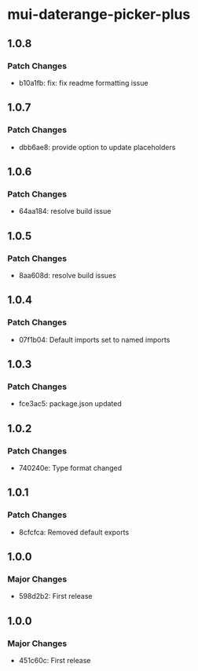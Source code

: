 # mui-daterange-picker-plus

## 1.0.8

### Patch Changes

- b10a1fb: fix: fix readme formatting issue

## 1.0.7

### Patch Changes

- dbb6ae8: provide option to update placeholders

## 1.0.6

### Patch Changes

- 64aa184: resolve build issue

## 1.0.5

### Patch Changes

- 8aa608d: resolve build issues

## 1.0.4

### Patch Changes

- 07f1b04: Default imports set to named imports

## 1.0.3

### Patch Changes

- fce3ac5: package.json updated

## 1.0.2

### Patch Changes

- 740240e: Type format changed

## 1.0.1

### Patch Changes

- 8cfcfca: Removed default exports

## 1.0.0

### Major Changes

- 598d2b2: First release

## 1.0.0

### Major Changes

- 451c60c: First release
